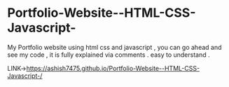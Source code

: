 # Portfolio-Website--HTML-CSS-Javascript-
My Portfolio website using html css and javascript ,
you can go ahead and see my code , it is fully explained via comments . easy to understand . 


LINK->https://ashish7475.github.io/Portfolio-Website--HTML-CSS-Javascript-/
